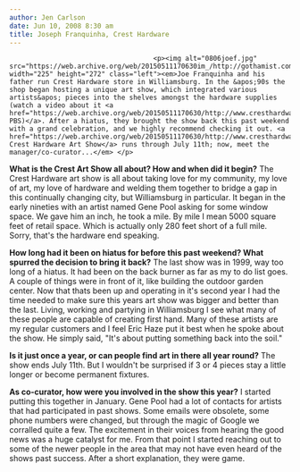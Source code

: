 ```yaml
---
author: Jen Carlson
date: Jun 10, 2008 8:30 am
title: Joseph Franquinha, Crest Hardware
---
```


	
										<p><img alt="0806joef.jpg" src="https://web.archive.org/web/20150511170630im_/http://gothamist.com/attachments/arts_jen/0806joef.jpg" width="225" height="272" class="left"><em>Joe Franquinha and his father run Crest Hardware store in Williamsburg. In the &apos;90s the shop began hosting a unique art show, which integrated various artists&apos; pieces into the shelves amongst the hardware supplies (watch a video about it <a href="https://web.archive.org/web/20150511170630/http://www.cresthardwareartshow.com/gallery.html">on PBS)</a>. After a hiatus, they brought the show back this past weekend with a grand celebration, and we highly recommend checking it out. <a href="https://web.archive.org/web/20150511170630/http://www.cresthardwareartshow.com/">The Crest Hardware Art Show</a> runs through July 11th; now, meet the manager/co-curator...</em> </p>

<p><strong>What is the Crest Art Show all about? How and when did it begin?</strong> The Crest Hardware art show is all about taking love for my community, my love of art, my love of hardware and welding them together to bridge a gap in this continually changing city, but Williamsburg in particular. It began in the early nineties with an artist named Gene Pool asking for some window space. We gave him an inch, he took a mile. By mile I mean 5000 square feet of retail space. Which is actually only 280 feet short of a full mile. Sorry, that&apos;s the hardware end speaking.</p>

<p><strong>How long had it been on hiatus for before this past weekend? What spurred the decision to bring it back?</strong> The last show was in 1999, way too long of a hiatus. It had been on the back burner as far as my to do list goes. A couple of things were in front of it, like building the outdoor garden center. Now that thats been up and operating in it&apos;s second year I had the time needed to make sure this years art show was bigger and better than the last. Living, working and partying in Williamsburg I see what many of these people are capable of creating first hand. Many of these artists are my regular customers and I feel Eric Haze put it best when he spoke about the show. He simply said, &quot;It&apos;s about putting something back into the soil.&quot;</p>

<p><strong>Is it just once a year, or can people find art in there all year round?</strong> The show ends July 11th. But I wouldn&apos;t be surprised if 3 or 4 pieces stay a little longer or become permanent fixtures.</p>

<p><strong>As co-curator, how were you involved in the show this year?</strong> I started putting this together in January. Gene Pool had a lot of contacts for artists that had participated in past shows. Some emails were obsolete, some phone numbers were changed, but through the magic of Google we corralled quite a few. The excitement in their voices from hearing the good news was a huge catalyst for me. From that point I started reaching out to some of the newer people in the area that may not have even heard of the shows past success. After a short explanation, they were game.</p>					
										
									
				